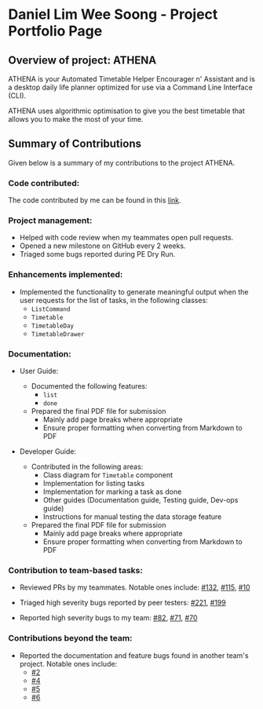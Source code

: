 # Daniel Lim Wee Soong - Project Portfolio Page

## Overview of project: ATHENA

ATHENA is your Automated Timetable Helper Encourager n' Assistant and is a desktop daily life planner optimized for use via a Command Line Interface (CLI).

ATHENA uses algorithmic optimisation to give you the best timetable that allows you to make the most of your time.

## Summary of Contributions

Given below is a summary of my contributions to the project ATHENA.

### Code contributed:
The code contributed by me can be found in this [link](https://nus-cs2113-ay2021s1.github.io/tp-dashboard/#breakdown=true&search=&sort=groupTitle&sortWithin=title&since=2020-09-27&timeframe=commit&mergegroup=&groupSelect=groupByRepos&checkedFileTypes=docs~functional-code~test-code~other&tabOpen=true&tabType=authorship&tabAuthor=daniellimws&tabRepo=AY2021S1-CS2113T-W12-2%2Ftp%5Bmaster%5D&authorshipIsMergeGroup=false&authorshipFileTypes=docs~functional-code~test-code~other).

### Project management:

* Helped with code review when my teammates open pull requests.
* Opened a new milestone on GitHub every 2 weeks.
* Triaged some bugs reported during PE Dry Run.

### Enhancements implemented:
* Implemented the functionality to generate meaningful output when the user requests for the list of tasks, in the
 following classes:
    * `ListCommand`
    * `Timetable`
    * `TimetableDay`
    * `TimetableDrawer`

<div style="page-break-after: always;"></div>

### Documentation:
  * User Guide:
    * Documented the following features:
        * `list`
        * `done`
    * Prepared the final PDF file for submission
        * Mainly add page breaks where appropriate
        * Ensure proper formatting when converting from Markdown to PDF
    
  * Developer Guide:
    * Contributed in the following areas:
        * Class diagram for `Timetable` component
        * Implementation for listing tasks
        * Implementation for marking a task as done
        * Other guides (Documentation guide, Testing guide, Dev-ops guide)
        * Instructions for manual testing the data storage feature
    * Prepared the final PDF file for submission
        * Mainly add page breaks where appropriate
        * Ensure proper formatting when converting from Markdown to PDF
    
### Contribution to team-based tasks:
* Reviewed PRs by my teammates. Notable ones include:
[#132](https://github.com/AY2021S1-CS2113T-W12-2/tp/pull/132), 
[#115](https://github.com/AY2021S1-CS2113T-W12-2/tp/pull/115), 
[#10](https://github.com/AY2021S1-CS2113T-W12-2/tp/pull/10)

* Triaged high severity bugs reported by peer testers:
[#221](https://github.com/AY2021S1-CS2113T-W12-2/tp/issues/221), 
[#199](https://github.com/AY2021S1-CS2113T-W12-2/tp/issues/199)

* Reported high severity bugs to my team: 
[#82](https://github.com/AY2021S1-CS2113T-W12-2/tp/issues/82), 
[#71](https://github.com/AY2021S1-CS2113T-W12-2/tp/issues/71),
[#70](https://github.com/AY2021S1-CS2113T-W12-2/tp/issues/70)

### Contributions beyond the team:
* Reported the documentation and feature bugs found in another team's project. Notable ones include:
    * [#2](https://github.com/daniellimws/ped/issues/2)
    * [#4](https://github.com/daniellimws/ped/issues/4)
    * [#5](https://github.com/daniellimws/ped/issues/5)
    * [#6](https://github.com/daniellimws/ped/issues/6)
